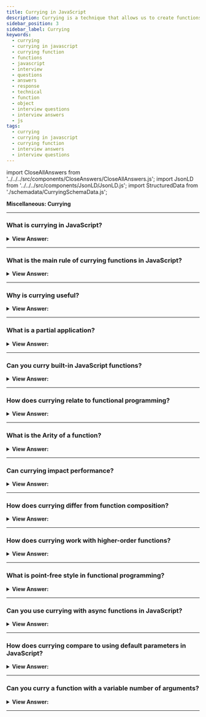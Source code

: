 ```yaml
---
title: Currying in JavaScript
description: Currying is a technique that allows us to create functions that take multiple arguments. JavaScript Interview Questions & Answers
sidebar_position: 3
sidebar_label: Currying
keywords:
  - currying
  - currying in javascript
  - currying function
  - functions
  - javascript
  - interview
  - questions
  - answers
  - response
  - technical
  - function
  - object
  - interview questions
  - interview answers
  - js
tags:
  - currying
  - currying in javascript
  - currying function
  - interview answers
  - interview questions
---
```


import CloseAllAnswers from '../../../src/components/CloseAnswers/CloseAllAnswers.js';
import JsonLD from '../../../src/components/JsonLD/JsonLD.js';
import StructuredData from './schemadata/CurryingSchemaData.js';

<JsonLD data={StructuredData} />

<head>
  <title>Currying | JavaScript Frontend Phone Interview Questions</title>
</head>

**Miscellaneous: Currying**

<CloseAllAnswers />

---

### What is currying in JavaScript?

<details>
  <summary><strong>View Answer:</strong></summary>
  <div>
  <div><strong>Interview Response:</strong> Currying is a technique in which a function is transformed into a sequence of functions, each accepting a single argument and ultimately returning the final result. It is used not only in JavaScript but in other languages as well. Currying is a transformation of functions that translates a function from callable as f(a, b, c) into callable as f(a)(b)(c). Currying does not call a function; it just transforms it. Currying allows us to extract partials quickly.
</div><br />
  <div><strong className="codeExample">Code Example:</strong><br /><br />

  <div></div>

```js
function curry(f) {
  // curry(f) does the currying transform
  return function (a) {
    return function (b) {
      return f(a, b);
    };
  };
}

// usage
function sum(a, b) {
  return a + b;
}

let curriedSum = curry(sum);

console.log(curriedSum(1)(2)); // 3
```

  </div>
  </div>
</details>

---

### What is the main rule of currying functions in JavaScript?

<details>
  <summary><strong>View Answer:</strong></summary>
  <div>
  <div><strong>Interview Response:</strong> The main rule of currying functions in JavaScript is to transform a function that takes multiple arguments into a sequence of functions that each take one argument. A function with rest parameters, such as f(...args), cannot be curried in this manner.
</div><br />
  <div><strong className="codeExample">Code Example:</strong> This is an example of Advanced Currying.<br /><br />

  <div></div>

```js
function curry(func) {
  return function curried(...args) {
    if (args.length >= func.length) {
      return func.apply(this, args);
    } else {
      return function (...args2) {
        return curried.apply(this, args.concat(args2));
      };
    }
  };
}

function sum(a, b, c) {
  return a + b + c;
}

let curriedSum = curry(sum);

console.log(curriedSum(1, 2, 3)); // 6, still callable normally
console.log(curriedSum(1)(2, 3)); // 6, currying of 1st arg
console.log(curriedSum(1)(2)(3)); // 6, full currying
```

  </div>
  </div>
</details>

---

### Why is currying useful?

<details>
  <summary><strong>View Answer:</strong></summary>
  <div>
  <div><strong>Interview Response:</strong> Currying is useful for creating specialized functions, improving code reusability, and enabling partial application of arguments for more modular and maintainable code.
  </div>
  </div>
</details>

---

### What is a partial application?

<details>
  <summary><strong>View Answer:</strong></summary>
  <div>
  <div><strong>Interview Response:</strong> Partial application is a process of fixing a number of arguments to a function, generating a new function that accepts the remaining arguments.
  </div><br />
  <div><strong className="codeExample">Code Example:</strong><br /><br />

  <div></div>

Let's take the example of a function that adds three numbers. We'll implement it in JavaScript first without currying, and then with currying.

**Without currying:**

```javascript
function add(a, b, c) {
  return a + b + c;
}

console.log(add(1, 2, 3));  // Outputs: 6
```

**With currying:**

```javascript
function add(a) {
  return function(b) {
    return function(c) {
      return a + b + c;
    }
  }
}

console.log(add(1)(2)(3));  // Outputs: 6
```

In the curried version, each function call returns another function that takes the next argument, until all arguments have been provided and the final value can be computed.

Now, let's look at an example of partial application using the curried function.

```javascript
let addOne = add(1);
let addOneAndTwo = addOne(2);

console.log(addOneAndTwo(3));  // Outputs: 6
```

In this example, we created a new function `addOne` by calling `add(1)`. This function takes two arguments and adds one to the sum of those arguments. We then partially applied `addOne` again to create `addOneAndTwo`, which adds one and two to any number it's given.

  </div>
  </div>
</details>

---

### Can you curry built-in JavaScript functions?

<details>
  <summary><strong>View Answer:</strong></summary>
  <div>
  <div><strong>Interview Response:</strong> Yes, you can curry built-in JavaScript functions. Let's take the built-in `Math.pow()` function as an example. This function takes two arguments, the base and the exponent, and returns the base raised to the power of the exponent.
  </div><br />
  <div><strong className="codeExample">Code Example:</strong><br /><br />

  <div></div>

Yes, you can curry built-in JavaScript functions. Let's take the built-in `Math.pow()` function as an example. This function takes two arguments, the base and the exponent, and returns the base raised to the power of the exponent.

Here's how you can create a curried version of `Math.pow()`:

```javascript
function curryPow(base) {
  return function(exponent) {
    return Math.pow(base, exponent);
  };
}

const square = curryPow(2);
console.log(square(3));  // Outputs: 8
```

In this example, we've curried the `Math.pow()` function so that it takes its arguments one at a time. We've then created a new function `square` that squares a number by partially applying `curryPow` with the base set to 2.

But the above example only works for a function with two arguments. If you want to curry functions with arbitrary numbers of arguments, you need a more general currying function. Here's a simple example of how you can implement one:

```javascript
function curry(fn) {
  return function curried(...args) {
    if (args.length >= fn.length) {
      return fn.apply(this, args);
    } else {
      return function(...args2) {
        return curried.apply(this, args.concat(args2));
      };
    }
  };
}

const curriedPow = curry(Math.pow);

const square = curriedPow(2);
console.log(square(3));  // Outputs: 8
```

In this example, `curry` is a higher-order function that takes a function `fn` and returns a new function. If this new function is called with enough arguments, it calls `fn` with those arguments. Otherwise, it returns a new function that expects the rest of the arguments. This allows you to curry functions with any number of arguments.

  </div>
  </div>
</details>

---

### How does currying relate to functional programming?

<details>
  <summary><strong>View Answer:</strong></summary>
  <div>
  <div><strong>Interview Response:</strong> Currying is a key concept in functional programming, as it promotes code reusability, modularity, and the creation of specialized functions by applying arguments incrementally. Functional programming is a style of programming that treats computation as the evaluation of mathematical functions and avoids changing state and mutable data.
  </div>
  </div>
</details>

---

### What is the Arity of a function?

<details>
  <summary><strong>View Answer:</strong></summary>
  <div>
  <div><strong>Interview Response:</strong> Arity refers to the number of arguments a function accepts. In currying, functions are broken down into a series of functions with an arity of one.<br />
  </div><br />
  </div>
</details>

---

### Can currying impact performance?

<details>
  <summary><strong>View Answer:</strong></summary>
  <div>
  <div><strong>Interview Response:</strong> Currying can have some performance overhead due to the creation of multiple functions and closures, but the benefits of improved code modularity and reusability often outweigh these costs.
  </div>
  </div>
</details>

---

### How does currying differ from function composition?

<details>
  <summary><strong>View Answer:</strong></summary>
  <div>
  <div><strong>Interview Response:</strong> Currying transforms a function into a series of single-argument functions, while function composition combines two or more functions to create a new function, using the output of one as the input for another.
  </div><br/>
  <div><strong>Technical Response:</strong> Currying and function composition are both important concepts in functional programming, but they serve different purposes.
  </div><br />
  <div><strong className="codeExample">Code Example:</strong><br /><br />

  <div></div>

**Currying** is a process in functional programming where a function with multiple arguments is transformed into a sequence of functions, each with a single argument. The main benefit of currying is that it allows for partial application of functions, which can make code more modular and easier to reuse.

Here's an example of a curried function in JavaScript:

```javascript
function add(a) {
  return function(b) {
    return a + b;
  };
}

const addFive = add(5);
console.log(addFive(10));  // Outputs: 15
```

In this example, `add` is a curried function that takes two arguments one at a time. We partially apply `add` to create a new function `addFive` that adds five to its argument.

**Function composition**, on the other hand, is a technique where you create a new function by composing two or more functions, meaning you use the output of one function as the input of another.

Here's an example of function composition in JavaScript:

```javascript
function addFive(x) {
  return x + 5;
}

function double(x) {
  return x * 2;
}

function compose(f, g) {
  return function(x) {
    return f(g(x));
  };
}

const doubleThenAddFive = compose(addFive, double);
console.log(doubleThenAddFive(10));  // Outputs: 25
```

In this example, `doubleThenAddFive` is a new function created by composing `addFive` and `double`. It doubles its argument and then adds five to the result.

  </div>
  </div>
</details>

---

### How does currying work with higher-order functions?

<details>
  <summary><strong>View Answer:</strong></summary>
  <div>
  <div><strong>Interview Response:</strong> Currying is often used with higher-order functions, as it enables the creation of specialized functions by partially applying arguments, resulting in more modular and reusable code.
  </div><br />
  <div><strong>Technical Response:</strong> Higher-order functions and currying are two core concepts in functional programming that often work together. A higher-order function is a function that takes one or more functions as arguments, returns a function as its result, or both. **Currying** is a technique where a function with multiple arguments is transformed into a series of functions each taking a single argument. Currying is often used in the context of higher-order functions. The reason is that higher-order functions often take several arguments, some of which are functions. By currying a higher-order function, you can create new functions by providing some of the arguments, possibly leaving out the function arguments to be supplied later.
  </div><br />
  <div><strong className="codeExample">Code Example:</strong><br /><br />

  <div></div>

Let's consider an example of a higher-order function, a simple `filter` function:

```javascript
function filter(arr, testFunc) {
  let result = [];
  for (let i = 0; i < arr.length; i++) {
    if (testFunc(arr[i])) {
      result.push(arr[i]);
    }
  }
  return result;
}
```

In the `filter` function, `arr` is an array and `testFunc` is a function that tests each element of the array. The `filter` function returns a new array that includes only the elements for which `testFunc` returns true.

Now, let's curry the `filter` function:

```javascript
function curriedFilter(arr) {
  return function(testFunc) {
    let result = [];
    for (let i = 0; i < arr.length; i++) {
      if (testFunc(arr[i])) {
        result.push(arr[i]);
      }
    }
    return result;
  }
}

let arr = [1, 2, 3, 4, 5, 6];
let filterArr = curriedFilter(arr);
let getEvenNumbers = filterArr(num => num % 2 === 0);
console.log(getEvenNumbers); // Outputs: [2, 4, 6]
```

Here, the `curriedFilter` function is a curried version of `filter`. It first takes an array and then returns a function that takes a test function. You can see how the curried function allows us to create a specialized function `getEvenNumbers` from the general `filter` function. This is how currying works with higher-order functions in practice.

  </div>
  </div>
</details>

---

### What is point-free style in functional programming?

<details>
  <summary><strong>View Answer:</strong></summary>
  <div>
  <div><strong>Interview Response:</strong> Point-free style is a coding approach that emphasizes creating functions without explicitly mentioning their arguments, often using currying and function composition for more concise and readable code.
  </div><br />
  <div><strong className="codeExample">Code Example:</strong><br /><br />

  <div></div>

Here's an example of point-free style in JavaScript:

```javascript
const add = a => b => a + b;
const increment = add(1);
const double = a => a * 2;
const doubleThenIncrement = x => increment(double(x));
```

We can define `doubleThenIncrement` in a point-free style by removing the argument `x`:

```javascript
const doubleThenIncrement = compose(increment, double);
```

In this example, we're using a `compose` function, which is a common helper function in functional programming:

```javascript
function compose(f, g) {
  return function(x) {
    return f(g(x));
  };
}
```

In the point-free version of `doubleThenIncrement`, the function is defined entirely in terms of other functions, without ever mentioning the arguments those functions are applied to. This is characteristic of point-free style.

  </div>
  </div>
</details>

---

### Can you use currying with async functions in JavaScript?

<details>
  <summary><strong>View Answer:</strong></summary>
  <div>
  <div><strong>Interview Response:</strong> Yes, currying can be used with async functions. However, handling promises and async/await may require adapting the currying function to properly handle asynchronous behavior.
  </div><br />
  <div><strong className="codeExample">Code Example:</strong><br /><br />

  <div></div>

Here's an example of a curried async function...

```javascript
const asyncAdd = a => async b => a + b;

(async function() {
  const addFive = asyncAdd(5);
  console.log(await addFive(10));  // Outputs: 15
})();
```

In this example, `asyncAdd` is an async function that takes two arguments one at a time, and `addFive` is a new async function that adds five to its argument. When you call `addFive(10)`, it returns a Promise that eventually resolves to `15`.

Note that you need to use the `await` keyword when calling `addFive`, because it's an async function and you want to wait for the Promise it returns to resolve. Also, remember that the top-level async/await syntax is only allowed inside an async function, hence the use of an Immediately Invoked Function Expression (IIFE) in this example.

  </div>
  </div>
</details>

---

### How does currying compare to using default parameters in JavaScript?

<details>
  <summary><strong>View Answer:</strong></summary>
  <div>
  <div><strong>Interview Response:</strong> While both currying and default parameters enable partial application of arguments, currying transforms a function into a series of single-argument functions, whereas default parameters allow for optional arguments in a single function.
  </div><br />
  <div><strong className="codeExample">Code Example:</strong><br /><br />

  <div></div>

Currying:

```js
function add(a) {
  return function(b) {
    return a + b;
  };
}

console.log(add(2)(3));  // Outputs: 5
```

Default Parameters:

```js
function greet(name = 'Guest') {
  console.log(`Hello, ${name}!`);
}

greet();       // Outputs: Hello, Guest!
greet('John'); // Outputs: Hello, John!
```

  </div>
  </div>
</details>

---

### Can you curry a function with a variable number of arguments?

<details>
  <summary><strong>View Answer:</strong></summary>
  <div>
  <div><strong>Interview Response:</strong> Yes, but it requires additional logic to handle variable arguments, such as using a currying function that keeps track of the expected number of arguments before invoking the original function.
  </div>
  </div>
</details>

---

